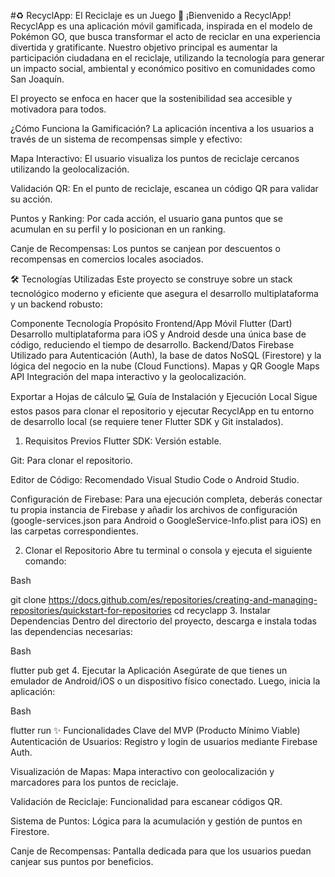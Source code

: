 #♻️ RecyclApp: El Reciclaje es un Juego
👋 ¡Bienvenido a RecyclApp!
RecyclApp es una aplicación móvil gamificada, inspirada en el modelo de Pokémon GO, que busca transformar el acto de reciclar en una experiencia divertida y gratificante. Nuestro objetivo principal es aumentar la participación ciudadana en el reciclaje, utilizando la tecnología para generar un impacto social, ambiental y económico positivo en comunidades como San Joaquín.

El proyecto se enfoca en hacer que la sostenibilidad sea accesible y motivadora para todos.

¿Cómo Funciona la Gamificación?
La aplicación incentiva a los usuarios a través de un sistema de recompensas simple y efectivo:

Mapa Interactivo: El usuario visualiza los puntos de reciclaje cercanos utilizando la geolocalización.

Validación QR: En el punto de reciclaje, escanea un código QR para validar su acción.

Puntos y Ranking: Por cada acción, el usuario gana puntos que se acumulan en su perfil y lo posicionan en un ranking.

Canje de Recompensas: Los puntos se canjean por descuentos o recompensas en comercios locales asociados.

🛠️ Tecnologías Utilizadas
Este proyecto se construye sobre un stack tecnológico moderno y eficiente que asegura el desarrollo multiplataforma y un backend robusto:

Componente	Tecnología	Propósito
Frontend/App Móvil	Flutter (Dart)	Desarrollo multiplataforma para iOS y Android desde una única base de código, reduciendo el tiempo de desarrollo.
Backend/Datos	Firebase	Utilizado para Autenticación (Auth), la base de datos NoSQL (Firestore) y la lógica del negocio en la nube (Cloud Functions).
Mapas y QR	Google Maps API	Integración del mapa interactivo y la geolocalización.

Exportar a Hojas de cálculo
💻 Guía de Instalación y Ejecución Local
Sigue estos pasos para clonar el repositorio y ejecutar RecyclApp en tu entorno de desarrollo local (se requiere tener Flutter SDK y Git instalados).

1. Requisitos Previos
Flutter SDK: Versión estable.

Git: Para clonar el repositorio.

Editor de Código: Recomendado Visual Studio Code o Android Studio.

Configuración de Firebase: Para una ejecución completa, deberás conectar tu propia instancia de Firebase y añadir los archivos de configuración (google-services.json para Android o GoogleService-Info.plist para iOS) en las carpetas correspondientes.

2. Clonar el Repositorio
Abre tu terminal o consola y ejecuta el siguiente comando:

Bash

git clone https://docs.github.com/es/repositories/creating-and-managing-repositories/quickstart-for-repositories
cd recyclapp
3. Instalar Dependencias
Dentro del directorio del proyecto, descarga e instala todas las dependencias necesarias:

Bash

flutter pub get
4. Ejecutar la Aplicación
Asegúrate de que tienes un emulador de Android/iOS o un dispositivo físico conectado. Luego, inicia la aplicación:

Bash

flutter run
✨ Funcionalidades Clave del MVP (Producto Mínimo Viable)
Autenticación de Usuarios: Registro y login de usuarios mediante Firebase Auth.

Visualización de Mapas: Mapa interactivo con geolocalización y marcadores para los puntos de reciclaje.

Validación de Reciclaje: Funcionalidad para escanear códigos QR.

Sistema de Puntos: Lógica para la acumulación y gestión de puntos en Firestore.

Canje de Recompensas: Pantalla dedicada para que los usuarios puedan canjear sus puntos por beneficios.
